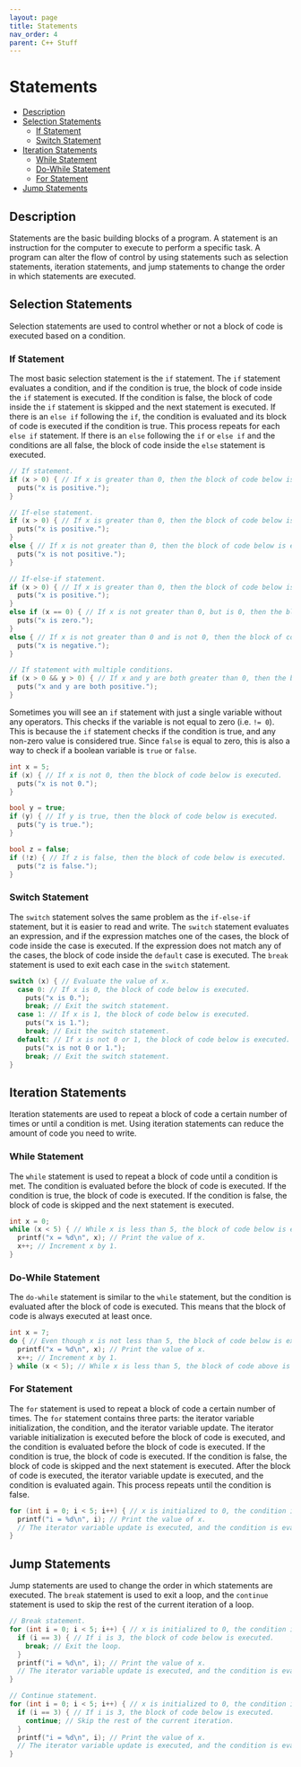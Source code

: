 ```yaml
---
layout: page
title: Statements
nav_order: 4
parent: C++ Stuff
---
```


# Statements

* [Description](#description)
* [Selection Statements](#selection-statements)
  - [If Statement](#if-statement)
  - [Switch Statement](#switch-statement)
* [Iteration Statements](#iteration-statements)
  - [While Statement](#while-statement)
  - [Do-While Statement](#do-while-statement)
  - [For Statement](#for-statement)
* [Jump Statements](#jump-statements)

## Description

Statements are the basic building blocks of a program. A statement is an instruction for the computer to execute to perform a specific task. A program can alter the flow of control by using statements such as selection statements, iteration statements, and jump statements to change the order in which statements are executed.

## Selection Statements
Selection statements are used to control whether or not a block of code is executed based on a condition.

### If Statement

The most basic selection statement is the `if` statement. The `if` statement evaluates a condition, and if the condition is true, the block of code inside the `if` statement is executed. If the condition is false, the block of code inside the `if` statement is skipped and the next statement is executed. If there is an `else if` following the `if`, the condition is evaluated and its block of code is executed if the condition is true. This process repeats for each `else if` statement. If there is an `else` following the `if` or `else if` and the conditions are all false, the block of code inside the `else` statement is executed.

```cpp
// If statement.
if (x > 0) { // If x is greater than 0, then the block of code below is executed.
  puts("x is positive.");
}

// If-else statement.
if (x > 0) { // If x is greater than 0, then the block of code below is executed.
  puts("x is positive.");
}
else { // If x is not greater than 0, then the block of code below is executed.
  puts("x is not positive.");
}

// If-else-if statement.
if (x > 0) { // If x is greater than 0, then the block of code below is executed.
  puts("x is positive.");
}
else if (x == 0) { // If x is not greater than 0, but is 0, then the block of code below is executed.
  puts("x is zero.");
}
else { // If x is not greater than 0 and is not 0, then the block of code below is executed.
  puts("x is negative.");
}

// If statement with multiple conditions.
if (x > 0 && y > 0) { // If x and y are both greater than 0, then the block of code below is executed.
  puts("x and y are both positive.");
}
```

Sometimes you will see an `if` statement with just a single variable without any operators. This checks if the variable is not equal to zero (i.e. `!= 0`). This is because the `if` statement checks if the condition is true, and any non-zero value is considered true. Since `false` is equal to zero, this is also a way to check if a boolean variable is `true` or `false`.

```cpp
int x = 5;
if (x) { // If x is not 0, then the block of code below is executed.
  puts("x is not 0.");
}

bool y = true;
if (y) { // If y is true, then the block of code below is executed.
  puts("y is true.");
}

bool z = false;
if (!z) { // If z is false, then the block of code below is executed.
  puts("z is false.");
}
```

### Switch Statement

The `switch` statement solves the same problem as the `if-else-if` statement, but it is easier to read and write. The `switch` statement evaluates an expression, and if the expression matches one of the cases, the block of code inside the case is executed. If the expression does not match any of the cases, the block of code inside the `default` case is executed. The `break` statement is used to exit each case in the `switch` statement.

```cpp
switch (x) { // Evaluate the value of x.
  case 0: // If x is 0, the block of code below is executed.
    puts("x is 0.");
    break; // Exit the switch statement.
  case 1: // If x is 1, the block of code below is executed.
    puts("x is 1.");
    break; // Exit the switch statement.
  default: // If x is not 0 or 1, the block of code below is executed.
    puts("x is not 0 or 1.");
    break; // Exit the switch statement.
}
```

## Iteration Statements

Iteration statements are used to repeat a block of code a certain number of times or until a condition is met. Using iteration statements can reduce the amount of code you need to write.

### While Statement

The `while` statement is used to repeat a block of code until a condition is met. The condition is evaluated before the block of code is executed. If the condition is true, the block of code is executed. If the condition is false, the block of code is skipped and the next statement is executed.

```cpp
int x = 0;
while (x < 5) { // While x is less than 5, the block of code below is executed.
  printf("x = %d\n", x); // Print the value of x.
  x++; // Increment x by 1.
}
```

### Do-While Statement

The `do-while` statement is similar to the `while` statement, but the condition is evaluated after the block of code is executed. This means that the block of code is always executed at least once.

```cpp
int x = 7;
do { // Even though x is not less than 5, the block of code below is executed.
  printf("x = %d\n", x); // Print the value of x.
  x++; // Increment x by 1.
} while (x < 5); // While x is less than 5, the block of code above is executed.
```

### For Statement

The `for` statement is used to repeat a block of code a certain number of times. The `for` statement contains three parts: the iterator variable initialization, the condition, and the iterator variable update. The iterator variable initialization is executed before the block of code is executed, and the condition is evaluated before the block of code is executed. If the condition is true, the block of code is executed. If the condition is false, the block of code is skipped and the next statement is executed. After the block of code is executed, the iterator variable update is executed, and the condition is evaluated again. This process repeats until the condition is false.

```cpp
for (int i = 0; i < 5; i++) { // x is initialized to 0, the condition is evaluated, and the block of code below is executed.
  printf("i = %d\n", i); // Print the value of x.
  // The iterator variable update is executed, and the condition is evaluated again.
}
```

## Jump Statements

Jump statements are used to change the order in which statements are executed. The `break` statement is used to exit a loop, and the `continue` statement is used to skip the rest of the current iteration of a loop.

```cpp
// Break statement.
for (int i = 0; i < 5; i++) { // x is initialized to 0, the condition is evaluated, and the block of code below is executed.
  if (i == 3) { // If i is 3, the block of code below is executed.
    break; // Exit the loop.
  }
  printf("i = %d\n", i); // Print the value of x.
  // The iterator variable update is executed, and the condition is evaluated again.
}

// Continue statement.
for (int i = 0; i < 5; i++) { // x is initialized to 0, the condition is evaluated, and the block of code below is executed.
  if (i == 3) { // If i is 3, the block of code below is executed.
    continue; // Skip the rest of the current iteration.
  }
  printf("i = %d\n", i); // Print the value of x.
  // The iterator variable update is executed, and the condition is evaluated again.
}
```